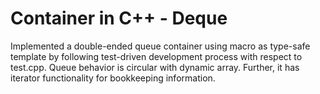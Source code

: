 # Container in C++ - Deque

Implemented a double-ended queue container using macro as type-safe template by following test-driven development process with respect to test.cpp. Queue behavior is circular with dynamic array. Further, it has iterator functionality for bookkeeping information. 
